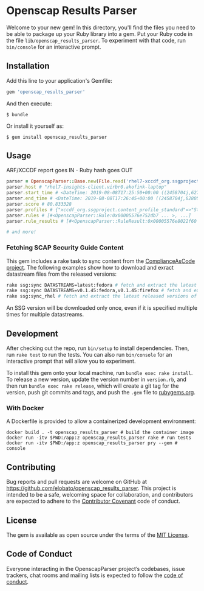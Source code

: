 # Openscap Results Parser

Welcome to your new gem! In this directory, you'll find the files you need to be able to package up your Ruby library into a gem. Put your Ruby code in the file `lib/openscap_results_parser`. To experiment with that code, run `bin/console` for an interactive prompt.

## Installation

Add this line to your application's Gemfile:

```ruby
gem 'openscap_results_parser'
```

And then execute:

    $ bundle

Or install it yourself as:

    $ gem install openscap_results_parser

## Usage

ARF/XCCDF report goes IN - Ruby hash goes OUT

```rb
parser = OpenscapParser::Base.new(File.read('rhel7-xccdf_org.ssgproject.content_profile_standard.xml'))
parser.host # "rhel7-insights-client.virbr0.akofink-laptop"
parser.start_time # <DateTime: 2019-08-08T17:25:50+00:00 ((2458704j,62750s,0n),+0s,2299161j)>
parser.end_time # <DateTime: 2019-08-08T17:26:45+00:00 ((2458704j,62805s,0n),+0s,2299161j)>
parser.score # 80.833328
parser.profiles # {"xccdf_org.ssgproject.content_profile_standard"=>"Standard System Security Profile for Red Hat Enterprise Linux 7"}
parser.rules # [#<OpenscapParser::Rule:0x00005576e752db7 ... >, ...]
parser.rule_results # [#<OpenscapParser::RuleResult:0x00005576e8022f60 @id="xccdf_org.ssgproject.content_rule_package_rsh_removed", @result="notselected">, ...]

# and more!
```

### Fetching SCAP Security Guide Content

This gem includes a rake task to sync content from the [ComplianceAsCode project](https://github.com/ComplianceAsCode/content). The following examples show how to download and exract datastream files from the released versions:

```sh
rake ssg:sync DATASTREAMS=latest:fedora # fetch and extract the latest fedora datastream
rake ssg:sync DATASTREAMS=v0.1.45:fedora,v0.1.45:firefox # fetch and extract tag v0.1.45 for fedora and firefox datastreams
rake ssg:sync_rhel # fetch and extract the latest released versions of the RHEL 6, 7, and 8 datastreams
```

An SSG version will be downloaded only once, even if it is specified multiple times for multiple datastreams.

## Development

After checking out the repo, run `bin/setup` to install dependencies. Then, run `rake test` to run the tests. You can also run `bin/console` for an interactive prompt that will allow you to experiment.

To install this gem onto your local machine, run `bundle exec rake install`. To release a new version, update the version number in `version.rb`, and then run `bundle exec rake release`, which will create a git tag for the version, push git commits and tags, and push the `.gem` file to [rubygems.org](https://rubygems.org).

### With Docker

A Dockerfile is provided to allow a containerized development environment:

```
docker build . -t openscap_results_parser # build the container image
docker run -itv $PWD:/app:z openscap_results_parser rake # run tests
docker run -itv $PWD:/app:z openscap_results_parser pry --gem # console
```

## Contributing

Bug reports and pull requests are welcome on GitHub at https://github.com/elobato/openscap_results_parser. This project is intended to be a safe, welcoming space for collaboration, and contributors are expected to adhere to the [Contributor Covenant](http://contributor-covenant.org) code of conduct.

## License

The gem is available as open source under the terms of the [MIT License](https://opensource.org/licenses/MIT).

## Code of Conduct

Everyone interacting in the OpenscapParser project’s codebases, issue trackers, chat rooms and mailing lists is expected to follow the [code of conduct](https://github.com/elobato/openscap_results_parser/blob/master/CODE_OF_CONDUCT.md).
